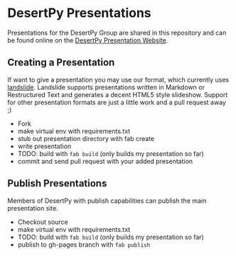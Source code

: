 DesertPy Presentations
======================

Presentations for the DesertPy Group are shared in this repository and
can be found online on the
[DesertPy Presentation Website](http://desertpy.com/pages/presentations.html).

Creating a Presentation
-----------------------

If want to give a presentation you may use our format, which currently
uses [landslide](https://github.com/adamzap/landslide).  Landslide
supports presentations written in Markdown or Restructured Text and
generates a decent HTML5 style slideshow.  Support for other presentation
formats are just a little work and a pull request away ;)

* Fork
* make virtual env with requirements.txt
* stub out presentation directory with fab create
* write presentation
* TODO: build with `fab build` (only builds my presentation so far)
* commit and send pull request with your added presentation

Publish Presentations
---------------------

Members of DesertPy with publish capabilities can publish the main
presentation site.

* Checkout source
* make virtual env with requirements.txt
* TODO: build with `fab build` (only builds my presentation so far)
* publish to gh-pages branch with `fab publish`


